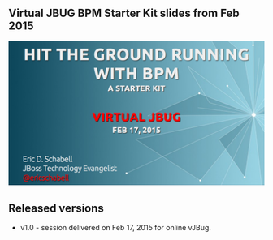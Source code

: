 Virtual JBUG BPM Starter Kit slides from Feb 2015
-------------------------------------------------
![Cover Slide](https://raw.githubusercontent.com/eschabell/presentation-vjbug-bpm-starter-kit/master/cover.png)


Released versions
-----------------
- v1.0 - session delivered on Feb 17, 2015 for online vJBug.
